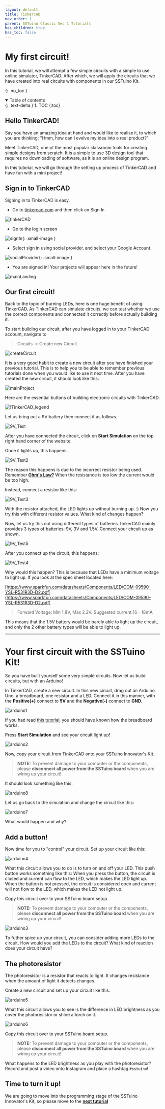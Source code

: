 ```yaml
---
layout: default
title: TinkerCAD
nav_order: 1
parent: SSTuino Classic Sec 1 Tutorials
has_children: true
has_toc: false
---
```


# My first circuit!

In this tutorial, we will attempt a few simple circuits with a simple to use online simulator, TinkerCAD. After which, we will apply the circuits that we have created into real circuits with components in our SSTuino Kit.

{: .no_toc }

<details open markdown="block">
  <summary>
    Table of contents
  </summary>
  {: .text-delta }
1. TOC
{:toc}
</details>

## Hello TinkerCAD!

Say you have an amazing idea at hand and would like to realise it, to which you are thinking: "Hmm, how can I evolve my idea into a real product?"

Meet TinkerCAD, one of the most popular classroom tools for creating simple designs from scratch. It is a simple to use 3D design tool that requires no downloading of software, as it is an online design program.

In this tutorial, we will go through the setting up process of TinkerCAD and have fun with a mini project!

## Sign in to TinkerCAD

Signing in to TinkerCAD is easy.

* Go to [tinkercad.com](https://www.tinkercad.com/) and then click on Sign In

![tinkerCAD](https://raw.githubusercontent.com/d3lta-v/SSTuino/master/Image%20Assets/Tutorial%20Image%20Assets/tinkercad/tinkerCAD.png)

* Go to the login screen

![signIn](https://raw.githubusercontent.com/d3lta-v/SSTuino/master/Image%20Assets/Tutorial%20Image%20Assets/tinkercad/signIn.png){: .small-image }

* Select sign in using social provider, and select your Google Account. 

![socialProvider](https://raw.githubusercontent.com/d3lta-v/SSTuino/master/Image%20Assets/Tutorial%20Image%20Assets/tinkercad/signInSocialProvider.png){: .small-image }

* You are signed in! Your projects will appear here in the future!

![mainLanding](https://raw.githubusercontent.com/d3lta-v/SSTuino/master/Image%20Assets/Tutorial%20Image%20Assets/tinkercad/mainLanding.png)

## Our first circuit!

Back to the topic of burning LEDs, here is one huge benefit of using TinkerCAD. As TinkerCAD can simulate circuits, we can test whether we use the correct components and connected it correctly before actually building it.

To start building our circuit, after you have logged in to your TinkerCAD account, navigate to 

> Circuits -> Create new Circuit

![createCircuit](https://raw.githubusercontent.com/d3lta-v/SSTuino/master/Image%20Assets/Tutorial%20Image%20Assets/tinkercad/createCircuit.png)


It is a very good habit to create a new circuit after you have finished your previous tutorial. This is to help you to be able to remember previous tutorials done when you would like to use it next time. After you have created the new circuit, it should look like this:

![mainProject](https://raw.githubusercontent.com/d3lta-v/SSTuino/master/Image%20Assets/Tutorial%20Image%20Assets/tinkercad/mainProject.png)

Here are the essential buttons of building electronic circuits with TinkerCAD.

![!TinkerCAD_legend](https://raw.githubusercontent.com/d3lta-v/SSTuino/master/Image%20Assets/Tutorial%20Image%20Assets/tinkercad/tinkerCAD_legend.png)

Let us bring out a 9V battery then connect it as follows.

![9V_Test](https://raw.githubusercontent.com/d3lta-v/SSTuino/master/Image%20Assets/Tutorial%20Image%20Assets/tinkercad/9V_Test.png)

After you have connected the circuit, click on **Start Simulation** on the top right hand corner of the website.

Once it lights up, this happens.

![9V_Test2](https://raw.githubusercontent.com/d3lta-v/SSTuino/master/Image%20Assets/Tutorial%20Image%20Assets/tinkercad/9V_Test2.png)

The reason this happens is due to the incorrect resistor being used. Remember **[Ohm's Law?](https://d3lta-v.github.io/SSTuino/tutorials/Sec1/electronicBasics.html#the-resistor)** When the resistance is too low the current would be too high.

Instead, connect a resistor like this:

![9V_Test3](https://raw.githubusercontent.com/d3lta-v/SSTuino/master/Image%20Assets/Tutorial%20Image%20Assets/tinkercad/9V_Test3.png)

With the resistor attached, the LED lights up without burning up. :) Now you try this with different resistor values. What kind of changes happen?

Now, let us try this out using different types of batteries.TinkerCAD mainly provides 3 types of batteries: 9V, 3V and 1.5V. Connect your circuit up as shown.

![9V_Test5](https://raw.githubusercontent.com/d3lta-v/SSTuino/master/Image%20Assets/Tutorial%20Image%20Assets/tinkercad/9V_Test5.png)

After you connect up the circuit, this happens:

![9V_Test4](https://raw.githubusercontent.com/d3lta-v/SSTuino/master/Image%20Assets/Tutorial%20Image%20Assets/tinkercad/9V_Test4.png)

Why would this happen? This is because that LEDs have a minimum voltage to light up. If you look at the spec sheet located here:

[https://www.sparkfun.com/datasheets/Components/LED/COM-09590-YSL-R531R3D-D2.pdf](https://www.sparkfun.com/datasheets/Components/LED/COM-09590-YSL-R531R3D-D2.pdf)

> Forward Voltage: Min 1.8V, Max 2.2V. Suggested current:16 - 18mA

This means that the 1.5V battery would be barely able to light up the circuit, and only the 2 other battery types will be able to light up.

---

# Your first circuit with the SSTuino Kit!

So you have built yourself some very simple circuits. Now let us build circuits, but with an Arduino!

In TinkerCAD, create a new circuit. In this new circuit, drag out an Arduino Uno, a breadboard, one resistor and a LED. Connect it in this manner, with the **Positive(+)** connect to **5V** and the **Negative(-)** connect to **GND**. 

![arduino1](https://raw.githubusercontent.com/d3lta-v/SSTuino/master/Image%20Assets/Tutorial%20Image%20Assets/tinkercad/arduino1.png)

If you had read [this tutorial](https://d3lta-v.github.io/SSTuino/tutorials/Sec1/electronicBasics.html), you should have known how the breadboard works.

Press **Start Simulation** and see your circuit light up!

![arduino2](https://raw.githubusercontent.com/d3lta-v/SSTuino/master/Image%20Assets/Tutorial%20Image%20Assets/tinkercad/arduino2.png)

Now, copy your circuit from TinkerCAD onto your SSTuino Innovator's Kit. 

>**NOTE:** To prevent damage to your computer or the components, please **disconnect all power from the SSTuino board** when you are wiring up your circuit!

It should look something like this:

![arduino8](https://github.com/d3lta-v/SSTuino/blob/master/Image%20Assets/Tutorial%20Image%20Assets/tinkercad/arduino8.jpg?raw=true)

Let us go back to the simulation and change the circuit like this:

![arduino7](https://raw.githubusercontent.com/d3lta-v/SSTuino/master/Image%20Assets/Tutorial%20Image%20Assets/tinkercad/arduino7.png)

What would happen and why?

## Add a button!

Now time for you to "control" your circuit. Set up your circuit like this:

![arduino4](https://raw.githubusercontent.com/d3lta-v/SSTuino/master/Image%20Assets/Tutorial%20Image%20Assets/tinkercad/arduino4.png)

What this circuit allows you to do is to turn on and off your LED. This push button works something like this: When you press the button, the circuit is closed and current can flow to the LED, which makes the LED light up. When the button is not pressed, the circuit is considered open and current will not flow to the LED, which makes the LED not light up.

Copy this circuit over to your SSTuino board setup.

>**NOTE:** To prevent damage to your computer or the components, please **disconnect all power from the SSTuino board** when you are wiring up your circuit!

![arduino3](https://github.com/d3lta-v/SSTuino/blob/master/Image%20Assets/Tutorial%20Image%20Assets/tinkercad/Arduino3.gif?raw=true)

To futher spice up your circuit, you can consider adding more LEDs to the circuit. How would you add the LEDs to the circuit? What kind of reaction does your circuit have?

## The photoresistor

The photoresistor is a resistor that reacts to light. It changes resistance when the amount of light it detects changes.

Create a new circuit and set up your circuit like this:

![arduino5](https://raw.githubusercontent.com/d3lta-v/SSTuino/master/Image%20Assets/Tutorial%20Image%20Assets/tinkercad/arduino5.png)

What this circuit allows you to see is the difference in LED brightness as you cover the photoresistor or shine a torch on it. 

![arduino6](https://github.com/d3lta-v/SSTuino/blob/master/Image%20Assets/Tutorial%20Image%20Assets/tinkercad/arduino6.gif?raw=true)

Copy this circuit over to your SSTuino board setup.

>**NOTE:** To prevent damage to your computer or the components, please **disconnect all power from the SSTuino board** when you are wiring up your circuit!

What happens to the LED brightness as you play with the photoresistor? Record and post a video onto Instagram and place a hashtag `#sstuino`! 

## Time to turn it up!

We are going to move into the programming stage of the SSTuino Innovator's Kit, so please move to the **[next tutorial](https://d3lta-v.github.io/SSTuino/tutorials/Sec1/sstuinoProgram.html)**